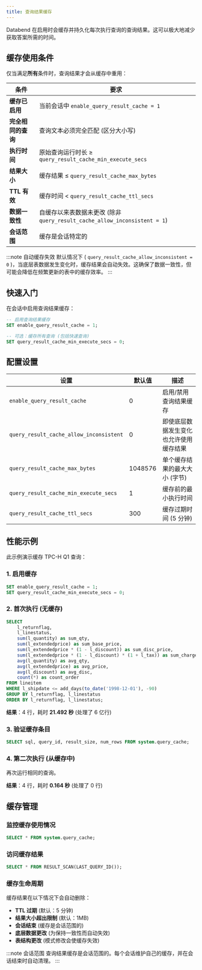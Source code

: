 ```yaml
---
title: 查询结果缓存
---
```


Databend 在启用时会缓存并持久化每次执行查询的查询结果。这可以极大地减少获取答案所需的时间。

## 缓存使用条件

仅当满足**所有**条件时，查询结果才会从缓存中重用：

| 条件 | 要求 |
|-----------|-------------|
| **缓存已启用** | 当前会话中 `enable_query_result_cache = 1` |
| **完全相同的查询** | 查询文本必须完全匹配 (区分大小写) |
| **执行时间** | 原始查询运行时长 ≥ `query_result_cache_min_execute_secs` |
| **结果大小** | 缓存结果 ≤ `query_result_cache_max_bytes` |
| **TTL 有效** | 缓存时间 < `query_result_cache_ttl_secs` |
| **数据一致性** | 自缓存以来表数据未更改 (除非 `query_result_cache_allow_inconsistent = 1`) |
| **会话范围** | 缓存是会话特定的 |

:::note 自动缓存失效
默认情况下 ( `query_result_cache_allow_inconsistent = 0` )，当底层表数据发生变化时，缓存结果会自动失效。这确保了数据一致性，但可能会降低在频繁更新的表中的缓存效率。
:::

## 快速入门

在会话中启用查询结果缓存：

```sql
-- 启用查询结果缓存
SET enable_query_result_cache = 1;

-- 可选：缓存所有查询 (包括快速查询)
SET query_result_cache_min_execute_secs = 0;
```

## 配置设置

| 设置 | 默认值 | 描述 |
|---------|---------|-------------|
| `enable_query_result_cache` | 0 | 启用/禁用查询结果缓存 |
| `query_result_cache_allow_inconsistent` | 0 | 即使底层数据发生变化也允许使用缓存结果 |
| `query_result_cache_max_bytes` | 1048576 | 单个缓存结果的最大大小 (字节) |
| `query_result_cache_min_execute_secs` | 1 | 缓存前的最小执行时间 |
| `query_result_cache_ttl_secs` | 300 | 缓存过期时间 (5 分钟) |

## 性能示例

此示例演示缓存 TPC-H Q1 查询：

### 1. 启用缓存
```sql
SET enable_query_result_cache = 1;
SET query_result_cache_min_execute_secs = 0;
```

### 2. 首次执行 (无缓存)
```sql
SELECT
    l_returnflag,
    l_linestatus,
    sum(l_quantity) as sum_qty,
    sum(l_extendedprice) as sum_base_price,
    sum(l_extendedprice * (1 - l_discount)) as sum_disc_price,
    sum(l_extendedprice * (1 - l_discount) * (1 + l_tax)) as sum_charge,
    avg(l_quantity) as avg_qty,
    avg(l_extendedprice) as avg_price,
    avg(l_discount) as avg_disc,
    count(*) as count_order
FROM lineitem
WHERE l_shipdate <= add_days(to_date('1998-12-01'), -90)
GROUP BY l_returnflag, l_linestatus
ORDER BY l_returnflag, l_linestatus;
```

**结果**：4 行，耗时 **21.492 秒** (处理了 6 亿行)

### 3. 验证缓存条目
```sql
SELECT sql, query_id, result_size, num_rows FROM system.query_cache;
```

### 4. 第二次执行 (从缓存中)
再次运行相同的查询。

**结果**：4 行，耗时 **0.164 秒** (处理了 0 行)

## 缓存管理

### 监控缓存使用情况
```sql
SELECT * FROM system.query_cache;
```

### 访问缓存结果
```sql
SELECT * FROM RESULT_SCAN(LAST_QUERY_ID());
```

### 缓存生命周期
缓存结果在以下情况下会自动删除：
- **TTL 过期** (默认：5 分钟)
- **结果大小超出限制** (默认：1MB)
- **会话结束** (缓存是会话范围的)
- **底层数据更改** (为保持一致性而自动失效)
- **表结构更改** (模式修改会使缓存失效)

:::note 会话范围
查询结果缓存是会话范围的。每个会话维护自己的缓存，并在会话结束时自动清理。
:::
